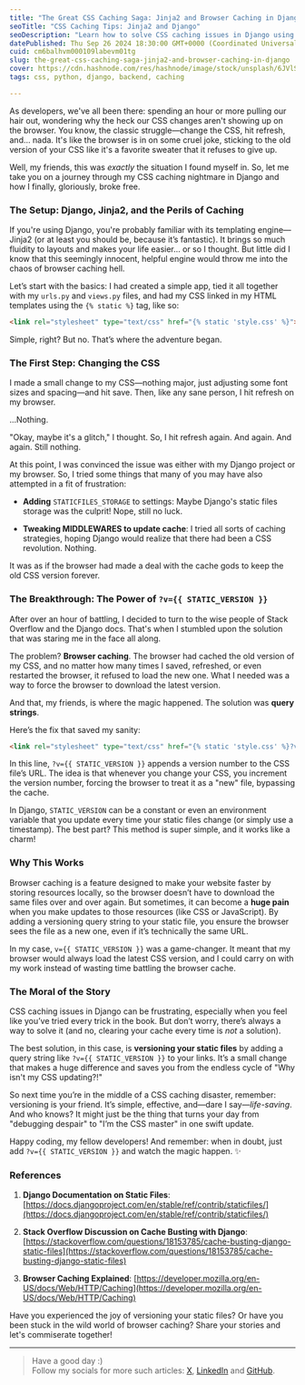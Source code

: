 ```yaml
---
title: "The Great CSS Caching Saga: Jinja2 and Browser Caching in Django"
seoTitle: "CSS Caching Tips: Jinja2 and Django"
seoDescription: "Learn how to solve CSS caching issues in Django using versioning techniques to ensure your latest changes are reflected in the browser"
datePublished: Thu Sep 26 2024 18:30:00 GMT+0000 (Coordinated Universal Time)
cuid: cm6balhvm000109labevm01tg
slug: the-great-css-caching-saga-jinja2-and-browser-caching-in-django
cover: https://cdn.hashnode.com/res/hashnode/image/stock/unsplash/6JVlSdgMacE/upload/d287cac9c309ba40abeb07dd5f517b1a.jpeg
tags: css, python, django, backend, caching

---
```


As developers, we've all been there: spending an hour or more pulling our hair out, wondering why the heck our CSS changes aren't showing up on the browser. You know, the classic struggle—change the CSS, hit refresh, and… nada. It's like the browser is in on some cruel joke, sticking to the old version of your CSS like it's a favorite sweater that it refuses to give up.

Well, my friends, this was *exactly* the situation I found myself in. So, let me take you on a journey through my CSS caching nightmare in Django and how I finally, gloriously, broke free.

### The Setup: Django, Jinja2, and the Perils of Caching

If you're using Django, you're probably familiar with its templating engine—Jinja2 (or at least you should be, because it’s fantastic). It brings so much fluidity to layouts and makes your life easier… or so I thought. But little did I know that this seemingly innocent, helpful engine would throw me into the chaos of browser caching hell.

Let’s start with the basics: I had created a simple app, tied it all together with my `urls.py` and `views.py` files, and had my CSS linked in my HTML templates using the `{% static %}` tag, like so:

```html
<link rel="stylesheet" type="text/css" href="{% static 'style.css' %}">
```

Simple, right? But no. That’s where the adventure began.

### The First Step: Changing the CSS

I made a small change to my CSS—nothing major, just adjusting some font sizes and spacing—and hit save. Then, like any sane person, I hit refresh on my browser.

...Nothing.

"Okay, maybe it's a glitch," I thought. So, I hit refresh again. And again. And again. Still nothing.

At this point, I was convinced the issue was either with my Django project or my browser. So, I tried some things that many of you may have also attempted in a fit of frustration:

* **Adding** `STATICFILES_STORAGE` to settings: Maybe Django's static files storage was the culprit! Nope, still no luck.
    
* **Tweaking MIDDLEWARES to update cache**: I tried all sorts of caching strategies, hoping Django would realize that there had been a CSS revolution. Nothing.
    

It was as if the browser had made a deal with the cache gods to keep the old CSS version forever.

### The Breakthrough: The Power of `?v={{ STATIC_VERSION }}`

After over an hour of battling, I decided to turn to the wise people of Stack Overflow and the Django docs. That's when I stumbled upon the solution that was staring me in the face all along.

The problem? **Browser caching**. The browser had cached the old version of my CSS, and no matter how many times I saved, refreshed, or even restarted the browser, it refused to load the new one. What I needed was a way to force the browser to download the latest version.

And that, my friends, is where the magic happened. The solution was **query strings**.

Here’s the fix that saved my sanity:

```html
<link rel="stylesheet" type="text/css" href="{% static 'style.css' %}?v={{ STATIC_VERSION }}">
```

In this line, `?v={{ STATIC_VERSION }}` appends a version number to the CSS file’s URL. The idea is that whenever you change your CSS, you increment the version number, forcing the browser to treat it as a "new" file, bypassing the cache.

In Django, `STATIC_VERSION` can be a constant or even an environment variable that you update every time your static files change (or simply use a timestamp). The best part? This method is super simple, and it works like a charm!

### Why This Works

Browser caching is a feature designed to make your website faster by storing resources locally, so the browser doesn’t have to download the same files over and over again. But sometimes, it can become a **huge pain** when you make updates to those resources (like CSS or JavaScript). By adding a versioning query string to your static file, you ensure the browser sees the file as a new one, even if it’s technically the same URL.

In my case, `v={{ STATIC_VERSION }}` was a game-changer. It meant that my browser would always load the latest CSS version, and I could carry on with my work instead of wasting time battling the browser cache.

### The Moral of the Story

CSS caching issues in Django can be frustrating, especially when you feel like you’ve tried every trick in the book. But don’t worry, there’s always a way to solve it (and no, clearing your cache every time is *not* a solution).

The best solution, in this case, is **versioning your static files** by adding a query string like `?v={{ STATIC_VERSION }}` to your links. It’s a small change that makes a huge difference and saves you from the endless cycle of "Why isn't my CSS updating?!"

So next time you’re in the middle of a CSS caching disaster, remember: versioning is your friend. It’s simple, effective, and—dare I say—*life-saving*. And who knows? It might just be the thing that turns your day from "debugging despair" to "I’m the CSS master" in one swift update.

Happy coding, my fellow developers! And remember: when in doubt, just add `?v={{ STATIC_VERSION }}` and watch the magic happen. ✨

### References

1. **Django Documentation on Static Files**: [https://docs.djangoproject.com/en/stable/ref/contrib/staticfiles/](https://docs.djangoproject.com/en/stable/ref/contrib/staticfiles/)
    
2. **Stack Overflow Discussion on Cache Busting with Django**: [https://stackoverflow.com/questions/18153785/cache-busting-django-static-files](https://stackoverflow.com/questions/18153785/cache-busting-django-static-files)
    
3. **Browser Caching Explained**: [https://developer.mozilla.org/en-US/docs/Web/HTTP/Caching](https://developer.mozilla.org/en-US/docs/Web/HTTP/Caching)
    

Have you experienced the joy of versioning your static files? Or have you been stuck in the wild world of browser caching? Share your stories and let's commiserate together!

---

> Have a good day :)  
> Follow my socials for more such articles: [X](https://x.com/harshgajjar_28), [LinkedIn](https://www.linkedin.com/in/harsh-gajjar-936536209) and [GitHub](https://github.com/harshhh28).